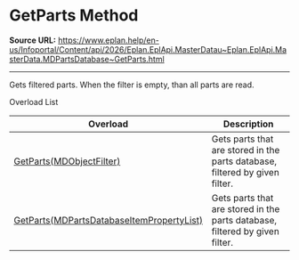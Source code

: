 # GetParts Method

**Source URL:** https://www.eplan.help/en-us/Infoportal/Content/api/2026/Eplan.EplApi.MasterDatau~Eplan.EplApi.MasterData.MDPartsDatabase~GetParts.html

---

Gets filtered parts. When the filter is empty, than all parts are read.

Overload List

| Overload | Description |
| --- | --- |
| [GetParts(MDObjectFilter)](Eplan.EplApi.MasterDatau~Eplan.EplApi.MasterData.MDPartsDatabase~GetParts(MDObjectFilter).html) | Gets parts that are stored in the parts database, filtered by given filter. |
| [GetParts(MDPartsDatabaseItemPropertyList)](Eplan.EplApi.MasterDatau~Eplan.EplApi.MasterData.MDPartsDatabase~GetParts(MDPartsDatabaseItemPropertyList).html) | Gets parts that are stored in the parts database, filtered by given filter. |
